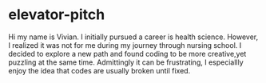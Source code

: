 # elevator-pitch
Hi my name is Vivian. I initially pursued a career is health science. However, I realized it was not for me during my journey through nursing school. I decided to explore a new path and found coding to be more creative,yet puzzling at the same time. Admittingly it can be frustrating, I especiallly enjoy the idea that codes are usually broken until fixed. 
